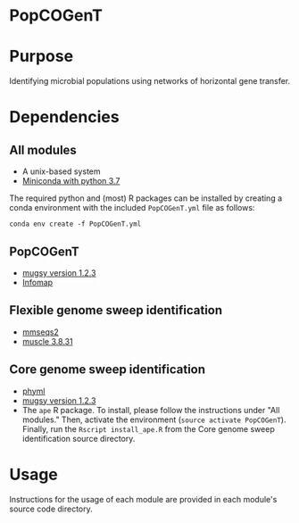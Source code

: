 # PopCOGenT

# Purpose
Identifying microbial populations using networks of horizontal gene transfer.

# Dependencies

## All modules
* A unix-based system
* [Miniconda with python 3.7](https://docs.conda.io/en/latest/miniconda.html)

The required python and (most) R packages can be installed by creating a conda environment with the included `PopCOGenT.yml` file as follows:

`conda env create -f PopCOGenT.yml`

## PopCOGenT

* [mugsy version 1.2.3](http://mugsy.sourceforge.net/)
* [Infomap](https://www.mapequation.org/code.html#Installation)

## Flexible genome sweep identification
* [mmseqs2](https://github.com/soedinglab/MMseqs2)
* [muscle 3.8.31](https://www.drive5.com/muscle/)

## Core genome sweep identification
* [phyml](http://www.atgc-montpellier.fr/phyml/)
* [mugsy version 1.2.3](http://mugsy.sourceforge.net/)
* The `ape` R package. To install, please follow the instructions under "All modules." Then, activate the environment (`source activate PopCOGenT`). Finally, run the `Rscript install_ape.R` from the Core genome sweep identification source directory.

# Usage

Instructions for the usage of each module are provided in each module's source code directory.